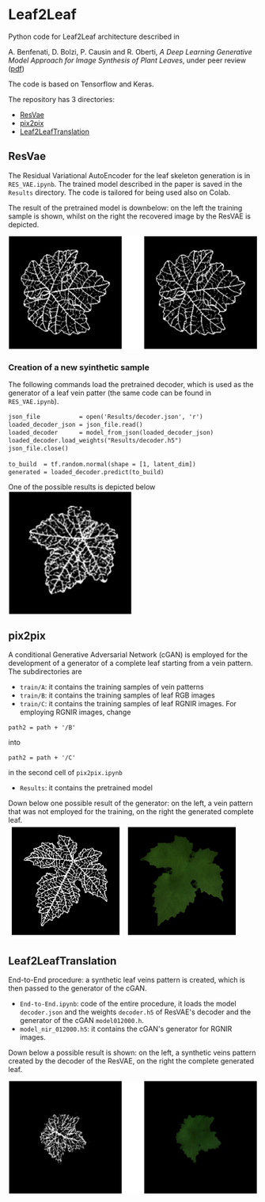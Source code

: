 # Leaf2Leaf

Python code for Leaf2Leaf architecture described in 

A. Benfenati, D. Bolzi, P. Causin and R. Oberti, *A Deep Learning Generative Model Approach for Image Synthesis of Plant Leaves*, under peer review ([pdf](https://arxiv.org/pdf/2111.03388.pdf))

The code is based on Tensorflow and Keras.

The repository has 3 directories:

- [ResVae](https://github.com/AleBenfe/Leaf2Leaf#resvae)
- [pix2pix](https://github.com/AleBenfe/Leaf2Leaf#pix2pix)
- [Leaf2LeafTranslation](https://github.com/AleBenfe/Leaf2Leaf#leaf2leaftranslation)

## ResVae

The Residual Variational AutoEncoder for the leaf skeleton generation is in `RES_VAE.ipynb`. The trained model described in the paper is saved in the `Results` directory. The code is tailored for being used also on Colab.

The result of the pretrained model is downbelow: on the left the training sample is shown, whilst on the right the recovered image by the ResVAE is depicted.

![Result of ResVAE](https://github.com/AleBenfe/Leaf2Leaf/blob/main/Figures/ex_ResVae.png "Result of ResVAE")

### Creation of a new syinthetic sample

The following commands load the pretrained decoder, which is used as the generator of a leaf vein patter (the same code can be found in `RES_VAE.ipynb`).
```
json_file           = open('Results/decoder.json', 'r')
loaded_decoder_json = json_file.read()
loaded_decoder      = model_from_json(loaded_decoder_json)
loaded_decoder.load_weights("Results/decoder.h5")
json_file.close()

to_build  = tf.random.normal(shape = [1, latent_dim])
generated = loaded_decoder.predict(to_build)
```

One of the possible results is depicted below
<br>
<img align="center" src="https://github.com/AleBenfe/Leaf2Leaf/blob/main/Figures/ex_generated.png" data-canonical-src="https://github.com/AleBenfe/Leaf2Leaf/blob/main/Figures/ex_generated.png" width="250" height="250" />

## pix2pix

A conditional Generative Adversarial Network (cGAN) is employed for the development of a generator of a complete leaf starting from a vein pattern. The subdirectories are

* `train/A`: it contains the training samples of vein patterns
* `train/B`: it contains the training samples of leaf RGB images
* `train/C`: it contains the training samples of leaf RGNIR images. For employing RGNIR images, change 

```
path2 = path + '/B'
```

into 

```
path2 = path + '/C'
```
 in the second cell of `pix2pix.ipynb` 
* `Results`: it contains the pretrained model

Down below one possible result of the generator: on the left, a vein pattern that was not employed for the training, on the right the generated complete leaf.
<br>
![Unseen veins pattern](https://github.com/AleBenfe/Leaf2Leaf/blob/main/Figures/not_seen.png "Unseen veins pattern") ![Complete generated image](https://github.com/AleBenfe/Leaf2Leaf/blob/main/Figures/generated.png "Complete generated image")

## Leaf2LeafTranslation

End-to-End procedure: a synthetic leaf veins pattern is created, which is then passed to the generator of the cGAN.  
* `End-to-End.ipynb`: code of the entire procedure, it loads the model `decoder.json` and the weights `decoder.h5` of ResVAE's decoder and the generator of the cGAN `model012000.h`. 
* `model_nir_012000.h5`: it contains the cGAN's generator for RGNIR images.

Down below a possible result is shown: on the left, a synthetic veins pattern created by the decoder of the ResVAE, on the right the complete generated leaf.

 ![Image](https://github.com/AleBenfe/Leaf2Leaf/blob/main/Figures/e2e.png "Unseen veins pattern") 



 
